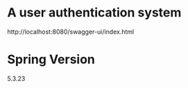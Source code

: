 # A user authentication system

http://localhost:8080/swagger-ui/index.html

# Spring Version
5.3.23

